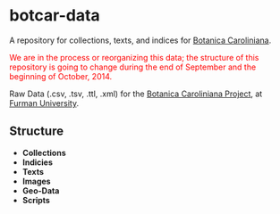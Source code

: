 botcar-data
===========

A repository for collections, texts, and indices for [Botanica Caroliniana](http://folio.furman.edu/botcar).   

<span style="color: red;">We are in the process or reorganizing this data; the structure of this repository is going to change during the end of September and the beginning of October, 2014.</span>

Raw Data (.csv, .tsv, .ttl, .xml) for the [Botanica Caroliniana Project](http://folio.furman.edu/botcar), at [Furman University](http://www.furman.edu).

## Structure

- **Collections**
- **Indicies**
- **Texts**
- **Images**
- **Geo-Data**
- **Scripts**

